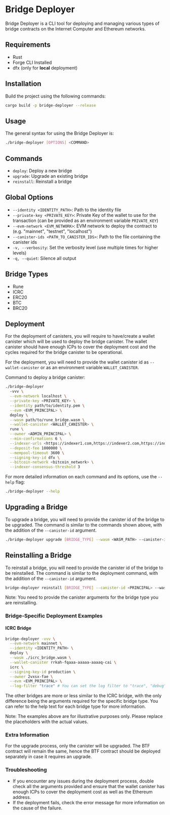 # Bridge Deployer

Bridge Deployer is a CLI tool for deploying and managing various types of bridge contracts on the Internet Computer and Ethereum networks.

## Requirements

- Rust
- Forge CLI Installed
- dfx (only for **local** deployment)

## Installation

Build the project using the following commands:

```bash
cargo build -p bridge-deployer --release
```

## Usage

The general syntax for using the Bridge Deployer is:

```bash
./bridge-deployer [OPTIONS] <COMMAND>
```

## Commands

- `deploy`: Deploy a new bridge
- `upgrade`: Upgrade an existing bridge
- `reinstall`: Reinstall a bridge

## Global Options

- `--identity <IDENTITY_PATH>`: Path to the identity file
- `--private-key <PRIVATE_KEY>`: Private Key of the wallet to use for the transaction (can be provided as an environment variable `PRIVATE_KEY`)
- `--evm-network <EVM_NETWORK>`: EVM network to deploy the contract to (e.g. "mainnet", "testnet", "localhost")
- `--canister-ids <PATH_TO_CANISTER_IDS>`: Path to the file containing the canister ids
- `-v, --verbosity`: Set the verbosity level (use multiple times for higher levels)
- `-q, --quiet`: Silence all output

## Bridge Types

- Rune
- ICRC
- ERC20
- BTC
- BRC20

## Deployment

For the deployment of canisters, you will require to have/create a wallet canister which will be used to deploy the bridge canister. The wallet canister should have enough ICPs to cover the deployment cost and the cycles required for the bridge canister to be operational.

For the deployment, you will need to provide the wallet canister id as `--wallet-canister` or as an environment variable `WALLET_CANISTER`.

Command to deploy a bridge canister:

```bash
./bridge-deployer
  -vvv \
  --evm-network localhost \
  --private-key <PRIVATE_KEY> \
  --identity path/to/identity.pem \
  --evm <EVM_PRINCIPAL> \
  deploy \
  --wasm path/to/rune_bridge.wasm \
  --wallet-canister <WALLET_CANISTER> \
  rune \
  --owner <ADMIN_PRINCIPAL> \
  --min-confirmations 6 \
  --indexer-urls <https://indexer1.com,https://indexer2.com,https://indexer3.com> \
  --deposit-fee 1000000 \
  --mempool-timeout 3600 \
  --signing-key-id dfx \
  --bitcoin-network <bitcoin_network> \
  --indexer-consensus-threshold 3
```

For more detailed information on each command and its options, use the `--help` flag:

```bash
./bridge-deployer --help
```

## Upgrading a Bridge

To upgrade a bridge, you will need to provide the canister id of the bridge to be upgraded. The command is similar to the commands shown above, with the addition of the `--canister-id` argument.

```bash
./bridge-deployer upgrade [BRIDGE_TYPE] --wasm <WASM_PATH> --canister-id <CANISTER_ID>
```

## Reinstalling a Bridge

To reinstall a bridge, you will need to provide the canister id of the bridge to be reinstalled. The command is similar to the deployment command, with the addition of the `--canister-id` argument.

```bash
bridge-deployer reinstall [BRIDGE_TYPE] --canister-id <PRINCIPAL> --wasm <WASM_PATH> --btf-bridge <ADDRESS>
```

Note: You need to provide the canister arguments for the bridge type you are reinstalling.

### Bridge-Specific Deployment Examples

#### ICRC Bridge

```bash
bridge-deployer -vvv \
  --evm-network mainnet \
  --identity <IDENTITY_PATH> \
  deploy \
  --wasm ./icrc_bridge.wasm \
  --wallet-canister rrkah-fqaaa-aaaaa-aaaaq-cai \
  icrc \
  --signing-key-id production \
  --owner 2vxsx-fae \
  --evm <EVM_PRINCIPAL> \
  --log-filter "trace" # You can set the log filter to "trace", "debug", "info", "warn", "error"
```

The other bridges are more or less similar to the ICRC bridge, with the only difference being the arguments required for the specific bridge type. You can refer to the help text for each bridge type for more information.

Note: The examples above are for illustrative purposes only. Please replace the placeholders with the actual values.

### Extra Information

For the upgrade process, only the canister will be upgraded. The BTF contract will remain the same, hence the BTF contract should be deployed separately in case it requires an upgrade.

### Troubleshooting

- If you encounter any issues during the deployment process, double check all the arguments provided and ensure that the wallet canister has enough ICPs to cover the deployment cost as well as the Ethereum address.
- If the deployment fails, check the error message for more information on the cause of the failure.
